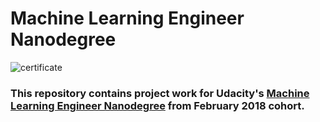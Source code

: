# Machine Learning Engineer Nanodegree

![certificate](https://rawgit.com/felixhllou/Udacity_Machine_Learning/master/mlnd_certificate.png)

### This repository contains project work for Udacity's [Machine Learning Engineer Nanodegree](https://www.udacity.com/course/machine-learning-engineer-nanodegree--nd009t) from February 2018 cohort.